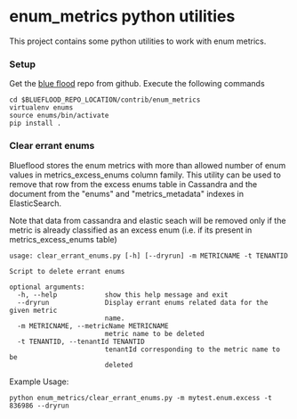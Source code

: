 enum_metrics python utilities
=============================

This project contains some python utilities to work with enum metrics. 

### Setup

Get the [blue flood](https://github.com/rackerlabs/blueflood) repo from github. Execute the following commands

```
cd $BLUEFLOOD_REPO_LOCATION/contrib/enum_metrics
virtualenv enums
source enums/bin/activate
pip install .
```

### Clear errant enums
Blueflood stores the enum metrics with more than allowed number of enum values in metrics_excess_enums column family. 
This utility can be used to remove that row from the excess enums table in Cassandra and the document from the 
"enums" and "metrics_metadata" indexes in ElasticSearch.

Note that data from cassandra and elastic seach will be removed only if the metric is already classified as an
excess enum (i.e. if its present in metrics_excess_enums table)


    
    usage: clear_errant_enums.py [-h] [--dryrun] -m METRICNAME -t TENANTID
    
    Script to delete errant enums
    
    optional arguments:
      -h, --help            show this help message and exit
      --dryrun              Display errant enums related data for the given metric
                            name.
      -m METRICNAME, --metricName METRICNAME
                            metric name to be deleted
      -t TENANTID, --tenantId TENANTID
                            tenantId corresponding to the metric name to be
                            deleted

 Example Usage:
 
    python enum_metrics/clear_errant_enums.py -m mytest.enum.excess -t 836986 --dryrun